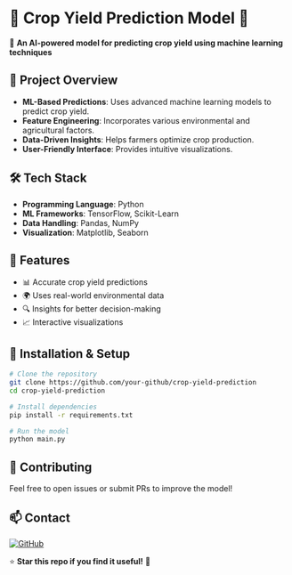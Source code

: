 # 🌾 Crop Yield Prediction Model 🚜

🚀 **An AI-powered model for predicting crop yield using machine learning techniques**  

## 📌 Project Overview
- **ML-Based Predictions**: Uses advanced machine learning models to predict crop yield.
- **Feature Engineering**: Incorporates various environmental and agricultural factors.
- **Data-Driven Insights**: Helps farmers optimize crop production.
- **User-Friendly Interface**: Provides intuitive visualizations.

## 🛠️ Tech Stack
- **Programming Language**: Python
- **ML Frameworks**: TensorFlow, Scikit-Learn
- **Data Handling**: Pandas, NumPy
- **Visualization**: Matplotlib, Seaborn

## 🚀 Features
- 📊 Accurate crop yield predictions
- 🌍 Uses real-world environmental data
- 🔍 Insights for better decision-making
- 📈 Interactive visualizations

## 📂 Installation & Setup
```bash
# Clone the repository
git clone https://github.com/your-github/crop-yield-prediction
cd crop-yield-prediction

# Install dependencies
pip install -r requirements.txt

# Run the model
python main.py
```

## 🤝 Contributing
Feel free to open issues or submit PRs to improve the model!

## 📫 Contact
[![GitHub](https://img.shields.io/badge/GitHub-black?style=for-the-badge&logo=github)](https://github.com/your-github)

⭐ **Star this repo if you find it useful!** 🚀


